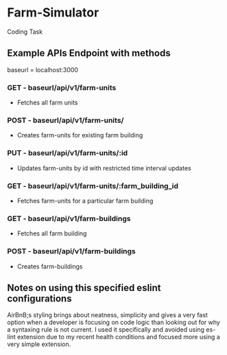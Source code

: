 # Farm-Simulator

Coding Task

## Example APIs Endpoint with methods

baseurl = localhost:3000

### GET - baseurl/api/v1/farm-units

- Fetches all farm units

### POST - baseurl/api/v1/farm-units/

- Creates farm-units for existing farm building

### PUT - baseurl/api/v1/farm-units/:id

- Updates farm-units by id with restricted time interval updates

### GET - baseurl/api/v1/farm-units/:farm_building_id

- Fetches farm-units for a particular farm building

### GET - baseurl/api/v1/farm-buildings

- Fetches all farm building

### POST - baseurl/api/v1/farm-buildings

- Creates farm-buildings

## Notes on using this specified eslint configurations

AirBnB;s styling brings about neatness, simplicity and gives a very fast option when a developer is focusing on code logic than looking out for why a syntaxing rule is not current.
I used it specifically and avoided using es-lint extension due to my recent health conditions and focused more using a very simple extension.
